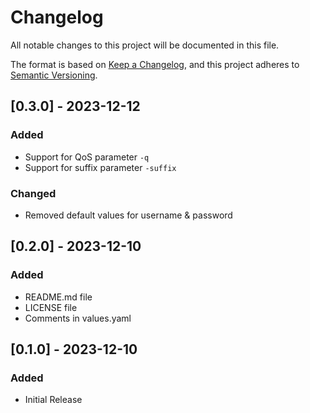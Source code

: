 # Changelog

All notable changes to this project will be documented in this file.

The format is based on [Keep a Changelog](https://keepachangelog.com/en/1.0.0/),
and this project adheres to [Semantic Versioning](https://semver.org/spec/v2.0.0.html).


## [0.3.0] - 2023-12-12

### Added

- Support for QoS parameter `-q`
- Support for suffix parameter `-suffix`

### Changed

- Removed default values for username & password


## [0.2.0] - 2023-12-10

### Added

- README.md file
- LICENSE file
- Comments in values.yaml


## [0.1.0] - 2023-12-10

### Added

- Initial Release
